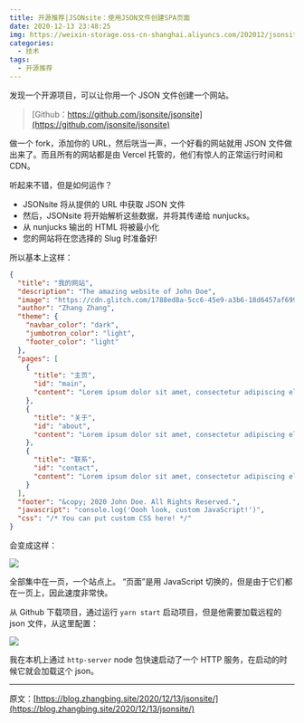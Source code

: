 ```yaml
---
title: 开源推荐|JSONsite：使用JSON文件创建SPA页面
date: 2020-12-13 23:48:25
img: https://weixin-storage.oss-cn-shanghai.aliyuncs.com/202012/jsonsite/1.gif
categories:
  - 技术
tags:
  - 开源推荐
---
```


发现一个开源项目，可以让你用一个 JSON 文件创建一个网站。

<!-- more -->

> [Github：https://github.com/jsonsite/jsonsite](https://github.com/jsonsite/jsonsite)

做一个 fork，添加你的 URL，然后咣当一声，一个好看的网站就用 JSON 文件做出来了。而且所有的网站都是由 Vercel 托管的，他们有惊人的正常运行时间和 CDN。

听起来不错，但是如何运作？

- JSONsite 将从提供的 URL 中获取 JSON 文件
- 然后，JSONsite 将开始解析这些数据，并将其传递给 nunjucks。
- 从 nunjucks 输出的 HTML 将被最小化
- 您的网站将在您选择的 Slug 时准备好!

所以基本上这样：

```json
{
  "title": "我的网站",
  "description": "The amazing website of John Doe",
  "image": "https://cdn.glitch.com/1788ed8a-5cc6-45e9-a3b6-18d6457af699%2Fundraw_profile_pic_ic5t.png?v=1606325421049",
  "author": "Zhang Zhang",
  "theme": {
    "navbar_color": "dark",
    "jumbotron_color": "light",
    "footer_color": "light"
  },
  "pages": [
    {
      "title": "主页",
      "id": "main",
      "content": "Lorem ipsum dolor sit amet, consectetur adipiscing elit, sed do eiusmod tempor incididunt ut labore et dolore magna aliqua. Auctor urna nunc id cursus. Maecenas ultricies mi eget mauris pharetra et ultrices. Nunc consequat interdum varius sit. Suspendisse sed nisi lacus sed. Tempor id eu nisl nunc mi ipsum faucibus vitae. Urna nec tincidunt praesent semper feugiat nibh sed pulvinar. Euismod quis viverra nibh cras pulvinar mattis nunc sed blandit. Sit amet consectetur adipiscing elit ut aliquam purus sit amet. Platea dictumst quisque sagittis purus sit amet volutpat consequat. Interdum velit laoreet id donec ultrices tincidunt arcu non. Et netus et malesuada fames. Ipsum faucibus vitae aliquet nec ullamcorper sit. Ultricies mi eget mauris pharetra et. Etiam tempor orci eu lobortis elementum nibh tellus molestie. Dolor sit amet consectetur adipiscing. Sed tempus urna et pharetra pharetra massa massa ultricies mi. Ac tincidunt vitae semper quis lectus nulla at. Odio ut sem nulla pharetra diam sit amet. Viverra adipiscing at in tellus."
    },
    {
      "title": "关于",
      "id": "about",
      "content": "Lorem ipsum dolor sit amet, consectetur adipiscing elit, sed do eiusmod tempor incididunt ut labore et dolore magna aliqua. Luctus accumsan tortor posuere ac ut consequat semper viverra. Pharetra magna ac placerat vestibulum lectus mauris. Scelerisque in dictum non consectetur a erat nam at lectus. Vel pharetra vel turpis nunc eget lorem dolor sed viverra. Duis ultricies lacus sed turpis tincidunt id aliquet risus feugiat. Gravida in fermentum et sollicitudin. Quam vulputate dignissim suspendisse in est ante in nibh mauris. Sit amet mauris commodo quis. Bibendum enim facilisis gravida neque convallis a. Quis imperdiet massa tincidunt nunc pulvinar. Leo a diam sollicitudin tempor id. Sit amet facilisis magna etiam. Pharetra sit amet aliquam id diam maecenas ultricies. Nulla at volutpat diam ut venenatis tellus. Eget lorem dolor sed viverra ipsum nunc. Lobortis scelerisque fermentum dui faucibus in. Amet cursus sit amet dictum sit amet justo donec enim. Posuere urna nec tincidunt praesent semper feugiat."
    },
    {
      "title": "联系",
      "id": "contact",
      "content": "Lorem ipsum dolor sit amet, consectetur adipiscing elit, sed do eiusmod tempor incididunt ut labore et dolore magna aliqua. Augue ut lectus arcu bibendum at varius. Hac habitasse platea dictumst vestibulum rhoncus est. Tincidunt vitae semper quis lectus nulla at volutpat diam. Eu non diam phasellus vestibulum lorem sed risus ultricies. Posuere lorem ipsum dolor sit amet consectetur. Mauris sit amet massa vitae tortor. Malesuada fames ac turpis egestas maecenas pharetra convallis posuere. Diam volutpat commodo sed egestas egestas. Orci sagittis eu volutpat odio facilisis. Dui ut ornare lectus sit amet. Nisl vel pretium lectus quam id leo in vitae turpis. Pharetra et ultrices neque ornare aenean euismod elementum nisi quis. Arcu non sodales neque sodales ut etiam sit amet. Scelerisque purus semper eget duis at. Ac turpis egestas sed tempus urna et pharetra. Platea dictumst quisque sagittis purus."
    }
  ],
  "footer": "&copy; 2020 John Doe. All Rights Reserved.",
  "javascript": "console.log('Oooh look, custom JavaScript!')",
  "css": "/* You can put custom CSS here! */"
}
```

会变成这样：

![](https://weixin-storage.oss-cn-shanghai.aliyuncs.com/202012/jsonsite/1.gif)

全部集中在一页，一个站点上。 “页面”是用 JavaScript 切换的，但是由于它们都在一页上，因此速度非常快。

从 Github 下载项目，通过运行 `yarn start` 启动项目，但是他需要加载远程的 json 文件，从这里配置：

![](https://weixin-storage.oss-cn-shanghai.aliyuncs.com/202012/jsonsite/2.png)

我在本机上通过 `http-server` node 包快速启动了一个 HTTP 服务，在启动的时候它就会加载这个 json。

---

原文：[https://blog.zhangbing.site/2020/12/13/jsonsite/](https://blog.zhangbing.site/2020/12/13/jsonsite/)
